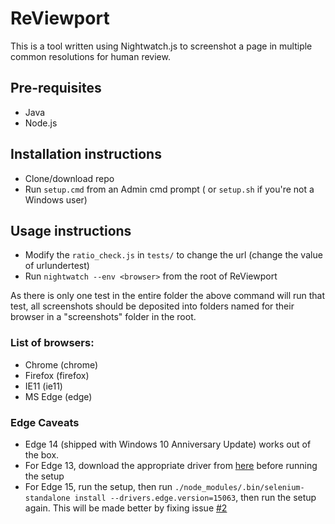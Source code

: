 # ReViewport

This is a tool written using Nightwatch.js to screenshot a page in multiple common resolutions for human review.

## Pre-requisites

* Java
* Node.js

## Installation instructions

* Clone/download repo
* Run `setup.cmd` from an Admin cmd prompt ( or `setup.sh` if you're not a Windows user)

## Usage instructions

* Modify the `ratio_check.js` in `tests/` to change the url (change the value of urlundertest)
* Run `nightwatch --env <browser>` from the root of ReViewport

As there is only one test in the entire folder the above command will run that test, all screenshots should be deposited into folders named for their browser in a "screenshots" folder in the root.

### List of browsers:
* Chrome (chrome)
* Firefox (firefox)
* IE11 (ie11)
* MS Edge (edge)

### Edge Caveats
* Edge 14 (shipped with Windows 10 Anniversary Update) works out of the box.
* For Edge 13, download the appropriate driver from [here](https://developer.microsoft.com/en-us/microsoft-edge/tools/webdriver/) before running the setup
* For Edge 15, run the setup, then run `./node_modules/.bin/selenium-standalone install --drivers.edge.version=15063`, then run the setup again. This will be made better by fixing issue [#2](https://github.com/MyUNiDAYS/ReViewport/issues/2)
